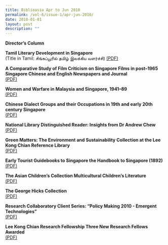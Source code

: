 ```yaml
---
title: Biblioasia Apr to Jun 2010
permalink: /vol-6/issue-1/apr-jun-2010/
date: 2010-01-01
layout: post
description: ""
---
```

**Director’s Column**

**Tamil Literary Development in Singapore** <br>
(Title in Tamil: சிங்கப்பூரில் தமிழ் இலக்கிய வளர்ச்சி)
[(PDF)](/files/pdf/vol-6/v6-issue1_TamilLiterary.pdf)

**A Comparative Study of Film Criticism on Singapore Films in post–1965 Singapore Chinese and English Newspapers and Journal** <br>
[(PDF)](/files/pdf/vol-6/v6-issue1_FilmCriticism.pdf)

**Women and Warfare in Malaysia and Singapore, 1941–89** <br>
[(PDF)](/files/pdf/vol-6/v6-issue1_WomenWarfare.pdf)

**Chinese Dialect Groups and their Occupations in 19th and early 20th century Singapore** <br>
[(PDF)](/files/pdf/vol-6/v6-issue1_ChineseDialect.pdf)

**National Library Distinguished Reader: Insights from Dr Andrew Chew** <br>
[(PDF)](/files/pdf/vol-6/v6-issue1_AndrewChew.pdf)

**Green Matters: The Environment and Sustainability Collection at the Lee Kong Chian Reference Library** <br>
[(PDF)](/pdf/vol-6/v6-issue1_GreenMatters.pdf)

**Early Tourist Guidebooks to Singapore the Handbook to Singapore (1892)** <br>
[(PDF)](/files/pdf/vol-6/v6-issue1_TouristGuidebooks.pdf)

**The Asian Children’s Collection Multicultural Children’s Literature** <br>
[(PDF)](/files/pdf/vol-6/v6-issue1_ChildrenLiterature.pdf)

**The George Hicks Collection** <br>
[(PDF)](/files/pdf/vol-6/v6-issue1_GeorgeHicks.pdf)

**Research Collaboratory Client Series: “Policy Making 2010 - Emergent Technologies”** <br>
[(PDF)](/files/pdf/vol-6/v6-issue1_EmergentTechnologies.pdf)

**Lee Kong Chian Research Fellowship Three New Research Fellows Awarded** <br>
[(PDF)](/files/pdf/vol-6/v6-issue1_ResearchFellowship.pdf)